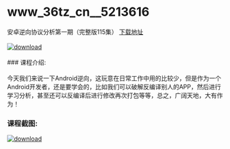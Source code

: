 # www_36tz_cn__5213616
安卓逆向协议分析第一期（完整版115集）
[下载地址](http://www.36tz.cn/article/5213616 "下载地址")
<br/></br>[![download](http://36tz.cn/muke_img/2020_06_1-15-300x189.png "下载地址")](http://www.36tz.cn/article/5213616 "下载地址")
<br/></br>### 课程介绍:<br/></br>今天我们来说一下Android逆向，这玩意在日常工作中用的比较少，但是作为一个Android开发者，还是要学会的，比如我们可以破解反编译别人的APP，然后进行学习分析，甚至还可以反编译后进行修改再次打包等等，总之，广阔天地，大有作为！

### 课程截图:
[![download](http://36tz.cn/muke_img/2020_06_2-16.png "下载地址")](http://www.36tz.cn/article/5213616 "下载地址")
